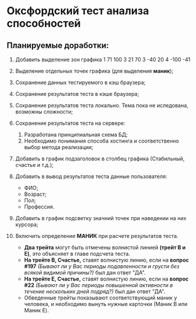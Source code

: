 # Оксфордский тест анализа способностей

## Планируемые доработки:

1. Добавить выделение зон графика
        1	71	    100
        3	21	    70
        3	-40	    20
        4	-100	-41
2. Выделение отдельных точек графика (для выделения **маник**);
3. Сохранение данных тестируемого в кэш браузера;
4. Сохранение результатов теста в кэше браузера;
5. Сохранение результатов теста локально. Тема пока не иследована, возможны сложности;
6. Сохранение результатов теста на сервере:
   1. Разработана принципиальная схема БД;
   2. Необходимо понимания способа хостинга и соответственно выбор метода реализации;
7. Добавить в график подзаголовок в столбец графика (Стабильный, счастье и т.д.);
8. Добавить в вывод результатов теста данные пользователя:
    * ФИО;
    * Возраст;
    * Пол;
    * Профессия.
9. Добавить в график подсветку значний точек при наведении на них курсора;
10. Включить определение **МАНИК** при расчете результатов теста.

    * **Два трейта** могут быть отмечены волнистой линией **(трейт B и E)**, это объясняет в главе подсчета теста. 
    * **На трейте B, Счастье,** ставят волнистую линию, если на **вопрос #197** *(Бывают ли у Вас периоды подавленности и грусти без всякой видимой причины?)* был дан ответ "ДА". 
    * **На трейте E, Счастье,** ставят волнистую линию, если на **вопрос #22** *(Бывают ли у Вас периоды повышенной активности в течение нескольких дней подряд?)* был дан ответ "ДА". 
    * Обведенные трейты показывают соответствующий маник у человека, и необходимо вынуть нужные карточки (Маник B или Маник E).
